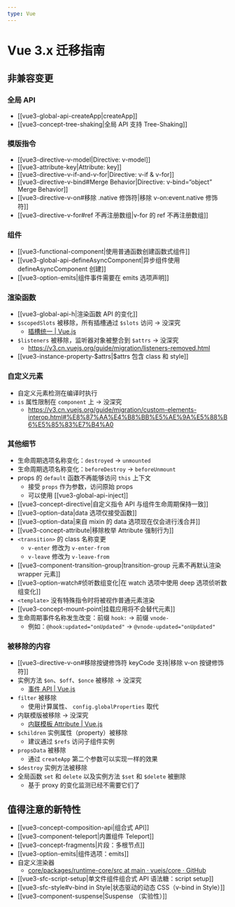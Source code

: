 ```yaml
---
type: Vue
---
```


# Vue 3.x 迁移指南

## 非兼容变更

### 全局 API

- [[vue3-global-api-createApp|createApp]]
- [[vue3-concept-tree-shaking|全局 API 支持 Tree-Shaking]]

### 模版指令

- [[vue3-directive-v-model|Directive: v-model]]
- [[vue3-attribute-key|Attribute: key]]
- [[vue3-directive-v-if-and-v-for|Directive: v-if & v-for]]
- [[vue3-directive-v-bind#Merge Behavior|Directive: v-bind=“object” Merge Behavior]]
- [[vue3-directive-v-on#移除 .native 修饰符|移除 v-on:event.native 修饰符]]
- [[vue3-directive-v-for#ref 不再注册数组|v-for 的 ref 不再注册数组]]

### 组件

- [[vue3-functional-component|使用普通函数创建函数式组件]]
- [[vue3-global-api-defineAsyncComponent|异步组件使用 defineAsyncComponent 创建]]
- [[vue3-option-emits|组件事件需要在 emits 选项声明]]

### 渲染函数

- [[vue3-global-api-h|渲染函数 API 的变化]]
- `$scopedSlots` 被移除，所有插槽通过 `$slots` 访问 -> 没深究
  - [插槽统一 | Vue.js](https://v3.cn.vuejs.org/guide/migration/slots-unification.html#%E6%A6%82%E8%A7%88)
- `$listeners` 被移除，监听器对象被整合到 `$attrs` -> 没深究
  - https://v3.cn.vuejs.org/guide/migration/listeners-removed.html
- [[vue3-instance-property-\$attrs|$attrs 包含 class 和 style]]

### 自定义元素

- 自定义元素检测在编译时执行
- `is` 属性限制在 `component` 上 -> 没深究
  - https://v3.cn.vuejs.org/guide/migration/custom-elements-interop.html#%E8%87%AA%E4%B8%BB%E5%AE%9A%E5%88%B6%E5%85%83%E7%B4%A0

### 其他细节

- 生命周期选项名称变化：`destroyed` -> `unmounted`
- 生命周期选项名称变化：`beforeDestroy` -> `beforeUnmount`
- props 的 `default` 函数不再能够访问 `this` 上下文
  - 接受 `props` 作为参数，访问原始 props
  - 可以使用 [[vue3-global-api-inject]]
- [[vue3-concept-directive|自定义指令 API 与组件生命周期保持一致]]
- [[vue3-option-data|data 选项仅接受函数]]
- [[vue3-option-data|来自 mixin 的 data 选项现在仅会进行浅合并]]
- [[vue3-concept-attribute|移除枚举 Attribute 强制行为]]
- `<transition>` 的 class 名称变更
  - `v-enter` 修改为 `v-enter-from`
  - `v-leave` 修改为 `v-leave-from`
- [[vue3-component-transition-group|transition-group 元素不再默认渲染 wrapper 元素]]
- [[vue3-option-watch#侦听数组变化|在 watch 选项中使用 deep 选项侦听数组变化]]
- `<template>` 没有特殊指令时将被视作普通元素渲染
- [[vue3-concept-mount-point|挂载应用将不会替代元素]]
- 生命周期事件名称发生改变：前缀 `hook:` -> 前缀 `vnode-`
  - 例如：`@hook:updated="onUpdated"` -> `@vnode-updated="onUpdated"`

### 被移除的内容

- [[vue3-directive-v-on#移除按键修饰符 keyCode 支持|移除 v-on 按键修饰符]]
- 实例方法 `$on`、`$off`、`$once` 被移除 -> 没深究
  - [事件 API | Vue.js](https://v3.cn.vuejs.org/guide/migration/events-api.html#%E4%BA%8B%E4%BB%B6%E6%80%BB%E7%BA%BF)
- `filter` 被移除
  - 使用计算属性、 `config.globalProperties` 取代
- 内联模版被移除 -> 没深究
  - [内联模板 Attribute | Vue.js](https://v3.cn.vuejs.org/guide/migration/inline-template-attribute.html#%E6%A6%82%E8%A7%88)
- `$children` 实例属性（property）被移除
  - 建议通过 `$refs` 访问子组件实例
- `propsData` 被移除
  - 通过 `createApp` 第二个参数可以实现一样的效果
- `$destroy` 实例方法被移除
- 全局函数 `set` 和 `delete` 以及实例方法 `$set` 和 `$delete` 被删除
  - 基于 proxy 的变化监测已经不需要它们了

## 值得注意的新特性

- [[vue3-concept-composition-api|组合式 API]]
- [[vue3-component-teleport|内置组件 Teleport]]
- [[vue3-concept-fragments|片段：多根节点]]
- [[vue3-option-emits|组件选项：emits]]
- 自定义渲染器
  - [core/packages/runtime-core/src at main · vuejs/core · GitHub](https://github.com/vuejs/core/tree/main/packages/runtime-core/src)
- [[vue3-sfc-script-setup|单文件组件组合式 API 语法糖：script setup]]
- [[vue3-sfc-style#v-bind in Style|状态驱动的动态 CSS（v-bind in Style）]]
- [[vue3-component-suspense|Suspense （实验性）]]
